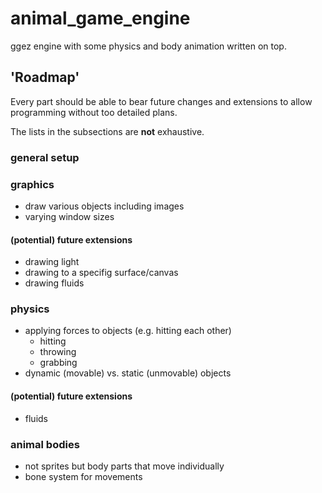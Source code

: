# animal_game_engine
ggez engine with some physics and body animation written on top.

## 'Roadmap'
Every part should be able to bear future changes and extensions to allow programming without too detailed plans.

The lists in the subsections are **not** exhaustive.

### general setup


### graphics
* draw various objects including images
* varying window sizes

#### (potential) future extensions
* drawing light
* drawing to a specifig surface/canvas
* drawing fluids

### physics
* applying forces to objects (e.g. hitting each other)
    * hitting
    * throwing
    * grabbing
* dynamic (movable) vs. static (unmovable) objects

#### (potential) future extensions
* fluids

### animal bodies
* not sprites but body parts that move individually
* bone system for movements